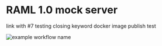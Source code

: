# RAML 1.0 mock server
link with #7
testing closing keyword
docker image publish test

![example workflow name](https://github.com/deepak-gc/raml-mock-service/workflows/Publish%20Docker%20Image%20CI/badge.svg)
